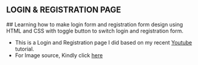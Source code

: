## LOGIN & REGISTRATION PAGE

<div>
  ## Learning how to make login form and registration form design using HTML and CSS with toggle button to switch login and registration form.
</div>

- This is a Login and Registration page I did based on my recent [Youtube](https://goo.gl/tTFmPb) tutorial.
- For Image source, Kindly click [here](https://www.pexels.com)
